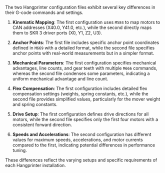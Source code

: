 
The two Hangprinter configuration files exhibit several key differences in their G-code commands and settings. 

1. **Kinematic Mapping**: The first configuration uses `M584` to map motors to CAN addresses (X40.0, Y41.0, etc.), while the second directly maps them to SKR 3 driver ports (X0, Y1, Z2, U3).

2. **Anchor Points**: The first file includes specific anchor point coordinates defined in `M669` with a detailed format, while the second file specifies anchor points with real-world measurements but in a simpler format.

3. **Mechanical Parameters**: The first configuration specifies mechanical advantages, line counts, and gear teeth with multiple `M666` commands, whereas the second file condenses some parameters, indicating a uniform mechanical advantage and line count.

4. **Flex Compensation**: The first configuration includes detailed flex compensation settings (weights, spring constants, etc.), while the second file provides simplified values, particularly for the mover weight and spring constants.

5. **Drive Setup**: The first configuration defines drive directions for all motors, while the second file specifies only the first four motors with a consistent forward direction.

6. **Speeds and Accelerations**: The second configuration has different values for maximum speeds, accelerations, and motor currents compared to the first, indicating potential differences in performance tuning.

These differences reflect the varying setups and specific requirements of each Hangprinter installation.